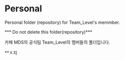 # Personal
Personal folder (repository) for Team_Level's memmber.

*** Do not delete this folder(repository)***


카페 MDS의 공식팀 Team_Level의 멤버들의 폴더입니다.

**ㅈ지
